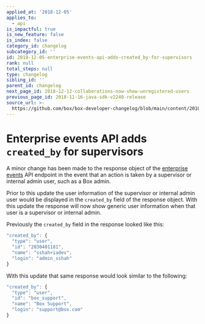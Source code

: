 ```yaml
---
applied_at: '2018-12-05'
applies_to:
  - api
is_impactful: true
is_new_feature: false
is_index: false
category_id: changelog
subcategory_id: ''
id: 2018-12-05-enterprise-events-api-adds-created_by-for-supervisors
rank: null
total_steps: null
type: changelog
sibling_id: ''
parent_id: changelog
next_page_id: 2018-12-12-collaborations-now-show-unregistered-users
previous_page_id: 2018-11-16-java-sdk-v2240-release
source_url: >-
  https://github.com/box/box-developer-changelog/blob/main/content/2018/12-05-enterprise-events-api-adds-created_by-for-supervisors.md
---
```

# Enterprise events API adds `created_by` for supervisors

A minor change has been made to the response object of the
[enterprise events](endpoint://get-events/#request) API endpoint in the
event that an action is taken by a supervisor or internal admin user, such as a
Box admin.

Prior to this update the user information of the supervisor or internal admin
user would be displayed in the `created_by` field of the response object. With
this update the response will now show generic user information when that user
is a supervisor or internal admin.

Previously the `created_by` field in the response looked like this:

```js
"created_by": {
  "type": "user",
  "id": "2030401181",
  "name": "sshah+iadev",
  "login": "admin_sshah"
}
```

With this update that same response would look similar to the following:

```js
"created_by": {
  "type": "user",
  "id": "box_support",
  "name": "Box Support",
  "login": "support@box.com"
}
```
